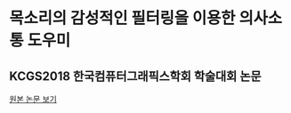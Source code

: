 # 목소리의 감성적인 필터링을 이용한 의사소통 도우미
KCGS2018 한국컴퓨터그래픽스학회 학술대회 논문
---
[원본 논문 보기](./Communications_Helper_with_Emotional_Filtering_of_Voice.pdf)
